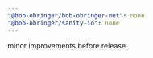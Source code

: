 ```yaml
---
"@bob-obringer/bob-obringer-net": none
"@bob-obringer/sanity-io": none
---
```


minor improvements before release
